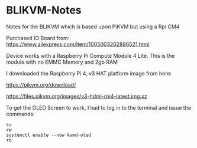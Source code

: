 # BLIKVM-Notes
Notes for the BLIKVM which is based upon PiKVM but using a Rpi CM4

Purchased IO Board from:
https://www.aliexpress.com/item/1005003262886521.html

Device works with a Raspberry Pi Compute Module 4 Lite. This is the module with no EMMC Memory and 2gb RAM

I downloaded the Raspberry Pi 4, v3 HAT platform image from here:

https://pikvm.org/download/

https://files.pikvm.org/images/v3-hdmi-rpi4-latest.img.xz

To get the OLED Screen to work, I had to log in to the terminal and issue the commands:
```
su
rw
systemctl enable --now kvmd-oled
ro
```
